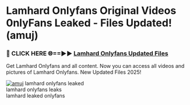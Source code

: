 # Lamhard Onlyfans Original Videos 0nlyFans Leaked - Files Updated! (amuj)

<h3>🔴 CLICK HERE 🌐==►► <a href="https://tinyurl.com/3hn5wdd3" rel="nofollow">Lamhard Onlyfans Updated Files</a></h3>

Get Lamhard Onlyfans and all content. Now you can access all videos and pictures of Lamhard Onlyfans. New Updated Files 2025!

[![amuj](https://i.imgur.com/4HnBqBT.gif)](https://tinyurl.com/3hn5wdd3)
lamhard onlyfans leaked<br>
lamhard onlyfans leaks<br>
lamhard leaked onlyfans